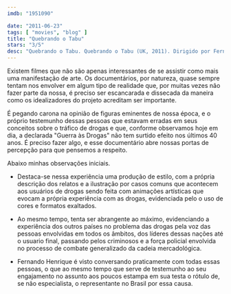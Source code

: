 ```yaml
---
imdb: "1951090"

date: "2011-06-23"
tags: [ "movies", "blog" ]
title: "Quebrando o Tabu"
stars: "3/5"
desc: "Quebrando o Tabu. Quebrando o Tabu (UK, 2011). Dirigido por Fernando Grostein Andrade, Cosmo Feilding-Mellen. Escrito por Fernando Grostein Andrade, Thomaz Souto Correa, Rodrigo de Oliveira, Cosmo Feilding-Mellen, Carolina Kotscho, Bruno R. Modolo, Ricardo Setti, Ilona Szabo. Com Fran Boyd Andrews, Brenda Blom, Fernando Henrique Cardoso, Jimmy Carter, Jorge Castañeda, Bill Clinton, Paulo Coelho, Richard Dannatt, Ruth Dreifuss."
---
```

Existem filmes que não são apenas interessantes de se assistir como mais uma manifestação de arte. Os documentários, por natureza, quase sempre tentam nos envolver em algum tipo de realidade que, por muitas vezes não fazer parte da nossa, é preciso ser escancarada e dissecada da maneira como os idealizadores do projeto acreditam ser importante.

É pegando carona na opinião de figuras eminentes de nossa época, e o próprio testemunho dessas pessoas que estavam erradas em seus conceitos sobre o tráfico de drogas e que, conforme observamos hoje em dia, a declarada "Guerra às Drogas" não tem surtido efeito nos últimos 40 anos. É preciso fazer algo, e esse documentário abre nossas portas de percepção para que pensemos a respeito.

Abaixo minhas observações iniciais.

 - Destaca-se nessa experiência uma produção de estilo, com a própria descrição dos relatos e a ilustração por casos comuns que acontecem aos usuários de drogas sendo feita com animações artísticas que evocam a própria experiência com as drogas, evidenciada pelo o uso de cores e formatos exaltados.

 - Ao mesmo tempo, tenta ser abrangente ao máximo, evidenciando a experiência dos outros países no problema das drogas pela voz das pessoas envolvidas em todos os âmbitos, dos líderes dessas nações até o usuario final, passando pelos criminosos e a força policial envolvida no processo de combate generalizado da cadeia mercadológica.

 - Fernando Henrique é visto conversando praticamente com todas essas pessoas, o que ao mesmo tempo que serve de testemunho ao seu engajamento no assunto aos poucos estampa em sua testa o rótulo de, se não especialista, o representante no Brasil por essa causa.

